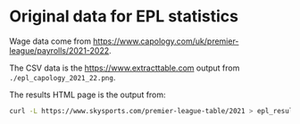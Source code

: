 # Original data for EPL statistics

Wage data come from <https://www.capology.com/uk/premier-league/payrolls/2021-2022>.

The CSV data is the <https://www.extracttable.com> output from
`./epl_capology_2021_22.png`.

The results HTML page is the output from:

```bash
curl -L https://www.skysports.com/premier-league-table/2021 > epl_results_2021_22.html
```
